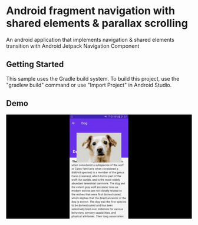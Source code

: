 # Android fragment navigation with shared elements & parallax scrolling
An android application that implements navigation & shared elements transition with Android Jetpack Navigation Component
## Getting Started
This sample uses the Gradle build system. To build this project, use the "gradlew build" command or use "Import Project" in Android Studio.

## Demo
![](demo.gif)